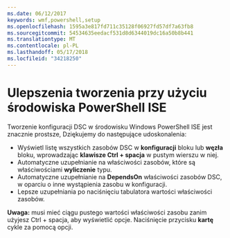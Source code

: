 ```yaml
---
ms.date: 06/12/2017
keywords: wmf,powershell,setup
ms.openlocfilehash: 1595a3e817fd711c35128f06927fd57df7a63fb8
ms.sourcegitcommit: 54534635eedacf531d8d6344019dc16a50b8b441
ms.translationtype: MT
ms.contentlocale: pl-PL
ms.lasthandoff: 05/17/2018
ms.locfileid: "34218250"
---
```

# <a name="authoring-improvements-using-powershell-ise"></a>Ulepszenia tworzenia przy użyciu środowiska PowerShell ISE

Tworzenie konfiguracji DSC w środowisku Windows PowerShell ISE jest znacznie prostsze, Dziękujemy do następujące udoskonalenia:

- Wyświetl listę wszystkich zasobów DSC w **konfiguracji** bloku lub **węzła** bloku, wprowadzając **klawisze Ctrl + spacja** w pustym wierszu w niej.
- Automatyczne uzupełnianie na właściwości zasobów, które są właściwościami **wyliczenie** typu.
- Automatyczne uzupełnianie na **DependsOn** właściwości zasobów DSC, w oparciu o inne wystąpienia zasobu w konfiguracji.
- Lepsze uzupełniania po naciśnięciu tabulatora wartości właściwości zasobów.

**Uwaga:** musi mieć ciągu pustego wartości właściwości zasobu zanim użyjesz Ctrl + spacja, aby wyświetlić opcje. Naciśnięcie przycisku **kartę** cykle za pomocą opcji.
